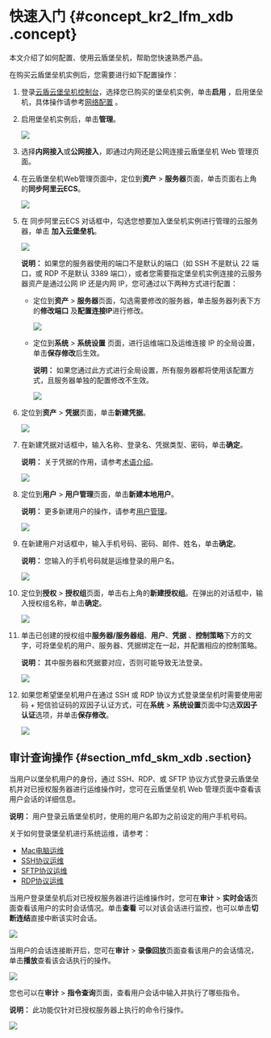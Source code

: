 # 快速入门 {#concept_kr2_lfm_xdb .concept}

本文介绍了如何配置、使用云盾堡垒机，帮助您快速熟悉产品。

在购买云盾堡垒机实例后，您需要进行如下配置操作：

1.  登录[云盾云堡垒机控制台](https://yundun.console.aliyun.com/?p=bastion)，选择您已购买的堡垒机实例，单击**启用** ，启用堡垒机，具体操作请参考[网络配置](../cn.zh-CN/用户指南/管理员手册/网络配置.md#) 。
2.  启用堡垒机实例后，单击**管理**。

    ![](http://static-aliyun-doc.oss-cn-hangzhou.aliyuncs.com/assets/img/12726/3736_zh-CN.png)

3.  选择**内网接入**或**公网接入**，即通过内网还是公网连接云盾堡垒机 Web 管理页面。
4.  在云盾堡垒机Web管理页面中，定位到**资产** \> **服务器**页面，单击页面右上角的**同步阿里云ECS**。

    ![](http://static-aliyun-doc.oss-cn-hangzhou.aliyuncs.com/assets/img/12726/3737_zh-CN.png)

5.  在 同步阿里云ECS 对话框中，勾选您想要加入堡垒机实例进行管理的云服务器，单击 **加入云堡垒机**。

    ![](http://static-aliyun-doc.oss-cn-hangzhou.aliyuncs.com/assets/img/12726/3738_zh-CN.png)

    **说明：** 如果您的服务器使用的端口不是默认的端口（如 SSH 不是默认 22 端口，或 RDP 不是默认 3389 端口），或者您需要指定堡垒机实例连接的云服务器资产是通过公网 IP 还是内网 IP，您可通过以下两种方式进行配置：

    -   定位到**资产** \> **服务器**页面，勾选需要修改的服务器，单击服务器列表下方的**修改端口** 及**配置连接IP**进行修改。

        ![](http://static-aliyun-doc.oss-cn-hangzhou.aliyuncs.com/assets/img/12726/3739_zh-CN.png)

    -   定位到**系统** \> **系统设置** 页面，进行运维端口及运维连接 IP 的全局设置，单击**保存修改**后生效。

        **说明：** 如果您通过此方式进行全局设置，所有服务器都将使用该配置方式，且服务器单独的配置修改不生效。

        ![](http://static-aliyun-doc.oss-cn-hangzhou.aliyuncs.com/assets/img/12726/3765_zh-CN.png)

6.  定位到**资产** \> **凭据**页面，单击**新建凭据**。

    ![](http://static-aliyun-doc.oss-cn-hangzhou.aliyuncs.com/assets/img/12726/3770_zh-CN.png)

7.  在新建凭据对话框中，输入名称、登录名、凭据类型、密码，单击**确定**。

    **说明：** 关于凭据的作用，请参考[术语介绍](../cn.zh-CN/用户指南/术语介绍.md#)。

    ![](http://static-aliyun-doc.oss-cn-hangzhou.aliyuncs.com/assets/img/12726/3771_zh-CN.png)

8.  定位到**用户** \> **用户管理**页面，单击**新建本地用户**。

    **说明：** 更多新建用户的操作，请参考[用户管理](https://help.aliyun.com/document_detail/61451.html)。

    ![](http://static-aliyun-doc.oss-cn-hangzhou.aliyuncs.com/assets/img/12726/3774_zh-CN.png)

9.  在新建用户对话框中，输入手机号码、密码、邮件、姓名，单击**确定**。

    **说明：** 您输入的手机号码就是运维登录的用户名。

    ![](http://static-aliyun-doc.oss-cn-hangzhou.aliyuncs.com/assets/img/12726/3776_zh-CN.png)

10. 定位到**授权** \> **授权组**页面，单击右上角的**新建授权组**。在弹出的对话框中，输入授权组名称，单击**确定**。

    ![](http://static-aliyun-doc.oss-cn-hangzhou.aliyuncs.com/assets/img/12726/3777_zh-CN.png)

11. 单击已创建的授权组中**服务器/服务器组**、**用户**、**凭据** 、**控制策略**下方的文字，可将堡垒机的用户、服务器、凭据绑定在一起，并配置相应的控制策略。

    **说明：** 其中服务器和凭据要对应，否则可能导致无法登录。

    ![](http://static-aliyun-doc.oss-cn-hangzhou.aliyuncs.com/assets/img/12726/3778_zh-CN.png)

12. 如果您希望堡垒机用户在通过 SSH 或 RDP 协议方式登录堡垒机时需要使用密码 + 短信验证码的双因子认证方式，可在**系统** \> **系统设置**页面中勾选**双因子认证**选项，并单击**保存修改**。

    ![](http://static-aliyun-doc.oss-cn-hangzhou.aliyuncs.com/assets/img/12726/3779_zh-CN.png)


## 审计查询操作 {#section_mfd_skm_xdb .section}

当用户以堡垒机用户的身份，通过 SSH、RDP、或 SFTP 协议方式登录云盾堡垒机并对已授权服务器进行运维操作时，您可在云盾堡垒机 Web 管理页面中查看该用户会话的详细信息。

**说明：** 用户登录云盾堡垒机时，使用的用户名即为之前设定的用户手机号码。

关于如何登录堡垒机进行系统运维，请参考：

-   [Mac电脑运维](../cn.zh-CN/用户指南/运维使用手册/Mac系统运维.md#)
-   [SSH协议运维](../cn.zh-CN/用户指南/运维使用手册/SSH协议运维.md#)
-   [SFTP协议运维](../cn.zh-CN/用户指南/运维使用手册/SFTP协议运维.md#)
-   [RDP协议运维](../cn.zh-CN/用户指南/运维使用手册/RDP协议运维.md#)

当用户登录堡垒机后对已授权服务器进行运维操作时，您可在**审计** \> **实时会话**页面查看该用户的实时会话情况。单击**查看** 可以对该会话进行监控，也可以单击**切断连结**直接中断该实时会话。

![](http://static-aliyun-doc.oss-cn-hangzhou.aliyuncs.com/assets/img/12726/3780_zh-CN.png)

当用户的会话连接断开后，您可在**审计** \> **录像回放**页面查看该用户的会话情况，单击**播放**查看该会话执行的操作。

![](http://static-aliyun-doc.oss-cn-hangzhou.aliyuncs.com/assets/img/12726/3781_zh-CN.png)

您也可以在**审计** \> **指令查询**页面，查看用户会话中输入并执行了哪些指令。

**说明：** 此功能仅针对已授权服务器上执行的命令行操作。

![](http://static-aliyun-doc.oss-cn-hangzhou.aliyuncs.com/assets/img/12726/3782_zh-CN.png)

